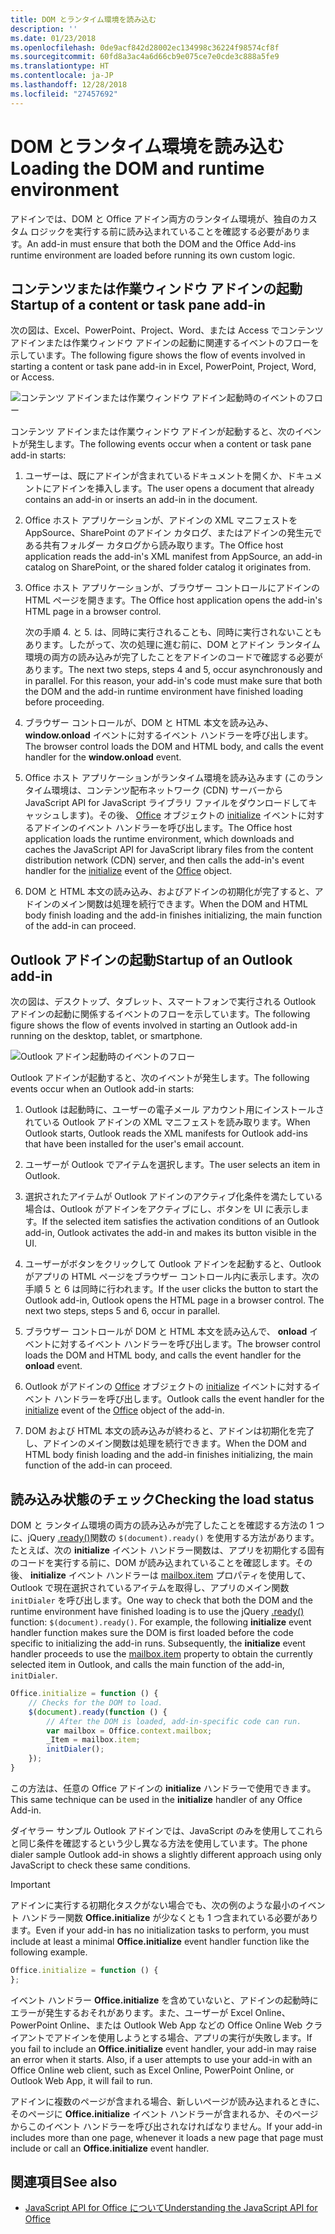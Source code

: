 ```yaml
---
title: DOM とランタイム環境を読み込む
description: ''
ms.date: 01/23/2018
ms.openlocfilehash: 0de9acf842d28002ec134998c36224f98574cf8f
ms.sourcegitcommit: 60fd8a3ac4a6d66cb9e075ce7e0cde3c888a5fe9
ms.translationtype: HT
ms.contentlocale: ja-JP
ms.lasthandoff: 12/28/2018
ms.locfileid: "27457692"
---
```

# <a name="loading-the-dom-and-runtime-environment"></a><span data-ttu-id="43bfb-102">DOM とランタイム環境を読み込む</span><span class="sxs-lookup"><span data-stu-id="43bfb-102">Loading the DOM and runtime environment</span></span>



<span data-ttu-id="43bfb-103">アドインでは、DOM と Office アドイン両方のランタイム環境が、独自のカスタム ロジックを実行する前に読み込まれていることを確認する必要があります。</span><span class="sxs-lookup"><span data-stu-id="43bfb-103">An add-in must ensure that both the DOM and the Office Add-ins runtime environment are loaded before running its own custom logic.</span></span> 

## <a name="startup-of-a-content-or-task-pane-add-in"></a><span data-ttu-id="43bfb-104">コンテンツまたは作業ウィンドウ アドインの起動</span><span class="sxs-lookup"><span data-stu-id="43bfb-104">Startup of a content or task pane add-in</span></span>

<span data-ttu-id="43bfb-105">次の図は、Excel、PowerPoint、Project、Word、または Access でコンテンツ アドインまたは作業ウィンドウ アドインの起動に関連するイベントのフローを示しています。</span><span class="sxs-lookup"><span data-stu-id="43bfb-105">The following figure shows the flow of events involved in starting a content or task pane add-in in Excel, PowerPoint, Project, Word, or Access.</span></span>

![コンテンツ アドインまたは作業ウィンドウ アドイン起動時のイベントのフロー](../images/office15-app-sdk-loading-dom-agave-runtime.png)

<span data-ttu-id="43bfb-107">コンテンツ アドインまたは作業ウィンドウ アドインが起動すると、次のイベントが発生します。</span><span class="sxs-lookup"><span data-stu-id="43bfb-107">The following events occur when a content or task pane add-in starts:</span></span> 



1. <span data-ttu-id="43bfb-108">ユーザーは、既にアドインが含まれているドキュメントを開くか、ドキュメントにアドインを挿入します。</span><span class="sxs-lookup"><span data-stu-id="43bfb-108">The user opens a document that already contains an add-in or inserts an add-in in the document.</span></span>
    
2. <span data-ttu-id="43bfb-109">Office ホスト アプリケーションが、アドインの XML マニフェストを AppSource、SharePoint のアドイン カタログ、またはアドインの発生元である共有フォルダー カタログから読み取ります。</span><span class="sxs-lookup"><span data-stu-id="43bfb-109">The Office host application reads the add-in's XML manifest from AppSource, an add-in catalog on SharePoint, or the shared folder catalog it originates from.</span></span>
    
3. <span data-ttu-id="43bfb-110">Office ホスト アプリケーションが、ブラウザー コントロールにアドインの HTML ページを開きます。</span><span class="sxs-lookup"><span data-stu-id="43bfb-110">The Office host application opens the add-in's HTML page in a browser control.</span></span>
    
    <span data-ttu-id="43bfb-p101">次の手順 4. と 5. は、同時に実行されることも、同時に実行されないこともあります。したがって、次の処理に進む前に、DOM とアドイン ランタイム環境の両方の読み込みが完了したことをアドインのコードで確認する必要があります。</span><span class="sxs-lookup"><span data-stu-id="43bfb-p101">The next two steps, steps 4 and 5, occur asynchronously and in parallel. For this reason, your add-in's code must make sure that both the DOM and the add-in runtime environment have finished loading before proceeding.</span></span>
    
4. <span data-ttu-id="43bfb-113">ブラウザー コントロールが、DOM と HTML 本文を読み込み、 **window.onload** イベントに対するイベント ハンドラーを呼び出します。</span><span class="sxs-lookup"><span data-stu-id="43bfb-113">The browser control loads the DOM and HTML body, and calls the event handler for the  **window.onload** event.</span></span>
    
5. <span data-ttu-id="43bfb-114">Office ホスト アプリケーションがランタイム環境を読み込みます (このランタイム環境は、コンテンツ配布ネットワーク (CDN) サーバーから JavaScript API for JavaScript ライブラリ ファイルをダウンロードしてキャッシュします)。その後、 [Office](https://docs.microsoft.com/javascript/api/office) オブジェクトの [initialize](https://docs.microsoft.com/javascript/api/office) イベントに対するアドインのイベント ハンドラーを呼び出します。</span><span class="sxs-lookup"><span data-stu-id="43bfb-114">The Office host application loads the runtime environment, which downloads and caches the JavaScript API for JavaScript library files from the content distribution network (CDN) server, and then calls the add-in's event handler for the [initialize](https://docs.microsoft.com/javascript/api/office) event of the [Office](https://docs.microsoft.com/javascript/api/office) object.</span></span>
    
6. <span data-ttu-id="43bfb-115">DOM と HTML 本文の読み込み、およびアドインの初期化が完了すると、アドインのメイン関数は処理を続行できます。</span><span class="sxs-lookup"><span data-stu-id="43bfb-115">When the DOM and HTML body finish loading and the add-in finishes initializing, the main function of the add-in can proceed.</span></span>
    

## <a name="startup-of-an-outlook-add-in"></a><span data-ttu-id="43bfb-116">Outlook アドインの起動</span><span class="sxs-lookup"><span data-stu-id="43bfb-116">Startup of an Outlook add-in</span></span>



<span data-ttu-id="43bfb-117">次の図は、デスクトップ、タブレット、スマートフォンで実行される Outlook アドインの起動に関係するイベントのフローを示しています。</span><span class="sxs-lookup"><span data-stu-id="43bfb-117">The following figure shows the flow of events involved in starting an Outlook add-in running on the desktop, tablet, or smartphone.</span></span>

![Outlook アドイン起動時のイベントのフロー](../images/outlook15-loading-dom-agave-runtime.png)

<span data-ttu-id="43bfb-119">Outlook アドインが起動すると、次のイベントが発生します。</span><span class="sxs-lookup"><span data-stu-id="43bfb-119">The following events occur when an Outlook add-in starts:</span></span> 



1. <span data-ttu-id="43bfb-120">Outlook は起動時に、ユーザーの電子メール アカウント用にインストールされている Outlook アドインの XML マニフェストを読み取ります。</span><span class="sxs-lookup"><span data-stu-id="43bfb-120">When Outlook starts, Outlook reads the XML manifests for Outlook add-ins that have been installed for the user's email account.</span></span>
    
2. <span data-ttu-id="43bfb-121">ユーザーが Outlook でアイテムを選択します。</span><span class="sxs-lookup"><span data-stu-id="43bfb-121">The user selects an item in Outlook.</span></span>
    
3. <span data-ttu-id="43bfb-122">選択されたアイテムが Outlook アドインのアクティブ化条件を満たしている場合は、Outlook がアドインをアクティブにし、ボタンを UI に表示します。</span><span class="sxs-lookup"><span data-stu-id="43bfb-122">If the selected item satisfies the activation conditions of an Outlook add-in, Outlook activates the add-in and makes its button visible in the UI.</span></span>
    
4. <span data-ttu-id="43bfb-p102">ユーザーがボタンをクリックして Outlook アドインを起動すると、Outlook がアプリの HTML ページをブラウザー コントロール内に表示します。次の手順 5 と 6 は同時に行われます。</span><span class="sxs-lookup"><span data-stu-id="43bfb-p102">If the user clicks the button to start the Outlook add-in, Outlook opens the HTML page in a browser control. The next two steps, steps 5 and 6, occur in parallel.</span></span>
    
5. <span data-ttu-id="43bfb-125">ブラウザー コントロールが DOM と HTML 本文を読み込んで、 **onload** イベントに対するイベント ハンドラーを呼び出します。</span><span class="sxs-lookup"><span data-stu-id="43bfb-125">The browser control loads the DOM and HTML body, and calls the event handler for the  **onload** event.</span></span>
    
6. <span data-ttu-id="43bfb-126">Outlook がアドインの [Office](https://docs.microsoft.com/javascript/api/office) オブジェクトの [initialize](https://docs.microsoft.com/javascript/api/office) イベントに対するイベント ハンドラーを呼び出します。</span><span class="sxs-lookup"><span data-stu-id="43bfb-126">Outlook calls the event handler for the [initialize](https://docs.microsoft.com/javascript/api/office) event of the [Office](https://docs.microsoft.com/javascript/api/office) object of the add-in.</span></span>
    
7. <span data-ttu-id="43bfb-127">DOM および HTML 本文の読み込みが終わると、アドインは初期化を完了し、アドインのメイン関数は処理を続行できます。</span><span class="sxs-lookup"><span data-stu-id="43bfb-127">When the DOM and HTML body finish loading and the add-in finishes initializing, the main function of the add-in can proceed.</span></span>
    

## <a name="checking-the-load-status"></a><span data-ttu-id="43bfb-128">読み込み状態のチェック</span><span class="sxs-lookup"><span data-stu-id="43bfb-128">Checking the load status</span></span>


<span data-ttu-id="43bfb-p103">DOM と ランタイム環境の両方の読み込みが完了したことを確認する方法の 1 つに、jQuery [.ready()](https://api.jquery.com/ready/)関数の  `$(document).ready()` を使用する方法があります。たとえば、次の **initialize** イベント ハンドラー関数は、アプリを初期化する固有のコードを実行する前に、DOM が読み込まれていることを確認します。その後、 **initialize** イベント ハンドラーは [mailbox.item](https://docs.microsoft.com/javascript/api/outlook/office.mailbox) プロパティを使用して、Outlook で現在選択されているアイテムを取得し、アプリのメイン関数 `initDialer` を呼び出します。</span><span class="sxs-lookup"><span data-stu-id="43bfb-p103">One way to check that both the DOM and the runtime environment have finished loading is to use the jQuery [.ready()](https://api.jquery.com/ready/) function: `$(document).ready()`. For example, the following  **initialize** event handler function makes sure the DOM is first loaded before the code specific to initializing the add-in runs. Subsequently, the **initialize** event handler proceeds to use the [mailbox.item](https://docs.microsoft.com/javascript/api/outlook/office.mailbox) property to obtain the currently selected item in Outlook, and calls the main function of the add-in, `initDialer`.</span></span>


```js
Office.initialize = function () {
    // Checks for the DOM to load.
    $(document).ready(function () {
        // After the DOM is loaded, add-in-specific code can run.
        var mailbox = Office.context.mailbox;
        _Item = mailbox.item;
        initDialer();
    });
}
```

<span data-ttu-id="43bfb-132">この方法は、任意の Office アドインの  **initialize** ハンドラーで使用できます。</span><span class="sxs-lookup"><span data-stu-id="43bfb-132">This same technique can be used in the  **initialize** handler of any Office Add-in.</span></span>

<span data-ttu-id="43bfb-133">ダイヤラー サンプル Outlook アドインでは、JavaScript のみを使用してこれらと同じ条件を確認するという少し異なる方法を使用しています。</span><span class="sxs-lookup"><span data-stu-id="43bfb-133">The phone dialer sample Outlook add-in shows a slightly different approach using only JavaScript to check these same conditions.</span></span> 

> [!IMPORTANT]
> <span data-ttu-id="43bfb-134">アドインに実行する初期化タスクがない場合でも、次の例のような最小のイベント ハンドラー関数 **Office.initialize** が少なくとも 1 つ含まれている必要があります。</span><span class="sxs-lookup"><span data-stu-id="43bfb-134">Even if your add-in has no initialization tasks to perform, you must include at least a minimal **Office.initialize** event handler function like the following example.</span></span>

```js
Office.initialize = function () {
};
```

<span data-ttu-id="43bfb-p104">イベント ハンドラー  **Office.initialize** を含めていないと、アドインの起動時にエラーが発生するおそれがあります。また、ユーザーが Excel Online、PowerPoint Online、または Outlook Web App などの Office Online Web クライアントでアドインを使用しようとする場合、アプリの実行が失敗します。</span><span class="sxs-lookup"><span data-stu-id="43bfb-p104">If you fail to include an  **Office.initialize** event handler, your add-in may raise an error when it starts. Also, if a user attempts to use your add-in with an Office Online web client, such as Excel Online, PowerPoint Online, or Outlook Web App, it will fail to run.</span></span>

<span data-ttu-id="43bfb-137">アドインに複数のページが含まれる場合、新しいページが読み込まれるときに、そのページに  **Office.initialize** イベント ハンドラーが含まれるか、そのページからこのイベント ハンドラーを呼び出されなければなりません。</span><span class="sxs-lookup"><span data-stu-id="43bfb-137">If your add-in includes more than one page, whenever it loads a new page that page must include or call an  **Office.initialize** event handler.</span></span>


## <a name="see-also"></a><span data-ttu-id="43bfb-138">関連項目</span><span class="sxs-lookup"><span data-stu-id="43bfb-138">See also</span></span>

- [<span data-ttu-id="43bfb-139">JavaScript API for Office について</span><span class="sxs-lookup"><span data-stu-id="43bfb-139">Understanding the JavaScript API for Office</span></span>](understanding-the-javascript-api-for-office.md)
    
